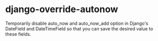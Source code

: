 # django-override-autonow
Temporarily disable auto_now and auto_now_add option in Django's DateField and DateTimeField so that you can save the desired value to these fields.
